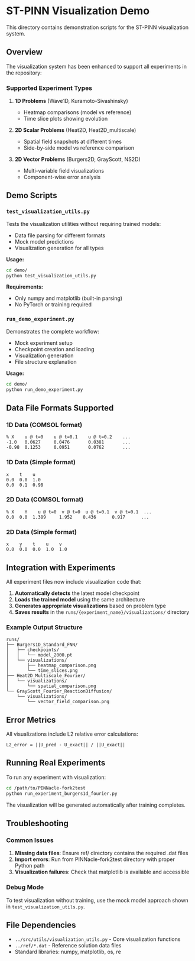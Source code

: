 # ST-PINN Visualization Demo

This directory contains demonstration scripts for the ST-PINN visualization system.

## Overview

The visualization system has been enhanced to support all experiments in the repository:

### Supported Experiment Types

1. **1D Problems** (Wave1D, Kuramoto-Sivashinsky)
   - Heatmap comparisons (model vs reference)
   - Time slice plots showing evolution

2. **2D Scalar Problems** (Heat2D, Heat2D_multiscale)
   - Spatial field snapshots at different times
   - Side-by-side model vs reference comparison

3. **2D Vector Problems** (Burgers2D, GrayScott, NS2D)
   - Multi-variable field visualizations
   - Component-wise error analysis

## Demo Scripts

### `test_visualization_utils.py`
Tests the visualization utilities without requiring trained models:
- Data file parsing for different formats
- Mock model predictions
- Visualization generation for all types

**Usage:**
```bash
cd demo/
python test_visualization_utils.py
```

**Requirements:** 
- Only numpy and matplotlib (built-in parsing)
- No PyTorch or training required

### `run_demo_experiment.py`
Demonstrates the complete workflow:
- Mock experiment setup
- Checkpoint creation and loading
- Visualization generation
- File structure explanation

**Usage:**
```bash
cd demo/
python run_demo_experiment.py
```

## Data File Formats Supported

### 1D Data (COMSOL format)
```
% X    u @ t=0    u @ t=0.1    u @ t=0.2    ...
-1.0   0.0627     0.0476       0.0381       ...
-0.98  0.1253     0.0951       0.0762       ...
```

### 1D Data (Simple format)
```
x    t    u
0.0  0.0  1.0
0.0  0.1  0.98
```

### 2D Data (COMSOL format)
```
% X    Y    u @ t=0  v @ t=0  u @ t=0.1  v @ t=0.1  ...
0.0  0.0  1.389     1.952    0.436      0.917      ...
```

### 2D Data (Simple format)
```
x    y    t    u    v
0.0  0.0  0.0  1.0  1.0
```

## Integration with Experiments

All experiment files now include visualization code that:

1. **Automatically detects** the latest model checkpoint
2. **Loads the trained model** using the same architecture
3. **Generates appropriate visualizations** based on problem type
4. **Saves results** in the `runs/{experiment_name}/visualizations/` directory

### Example Output Structure
```
runs/
├── Burgers1D_Standard_FNN/
│   ├── checkpoints/
│   │   └── model_2000.pt
│   └── visualizations/
│       ├── heatmap_comparison.png
│       └── time_slices.png
├── Heat2D_Multiscale_Fourier/
│   └── visualizations/
│       └── spatial_comparison.png
└── GrayScott_Fourier_ReactionDiffusion/
    └── visualizations/
        └── vector_field_comparison.png
```

## Error Metrics

All visualizations include L2 relative error calculations:
```
L2_error = ||U_pred - U_exact|| / ||U_exact||
```

## Running Real Experiments

To run any experiment with visualization:

```bash
cd /path/to/PINNacle-fork2test
python run_experiment_burgers1d_fourier.py
```

The visualization will be generated automatically after training completes.

## Troubleshooting

### Common Issues

1. **Missing data files**: Ensure ref/ directory contains the required .dat files
2. **Import errors**: Run from PINNacle-fork2test directory with proper Python path
3. **Visualization failures**: Check that matplotlib is available and accessible

### Debug Mode

To test visualization without training, use the mock model approach shown in `test_visualization_utils.py`.

## File Dependencies

- `../src/utils/visualization_utils.py` - Core visualization functions
- `../ref/*.dat` - Reference solution data files
- Standard libraries: numpy, matplotlib, os, re